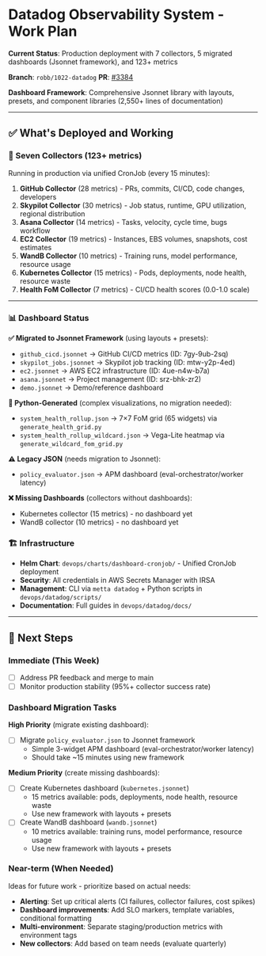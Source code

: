 # Datadog Observability System - Work Plan

**Current Status**: Production deployment with 7 collectors, 5 migrated dashboards (Jsonnet framework), and 123+ metrics

**Branch**: `robb/1022-datadog` **PR**: [#3384](https://github.com/Metta-AI/metta/pull/3384)

**Dashboard Framework**: Comprehensive Jsonnet library with layouts, presets, and component libraries (2,550+ lines of documentation)

---

## ✅ What's Deployed and Working

### 🔌 Seven Collectors (123+ metrics)

Running in production via unified CronJob (every 15 minutes):

1. **GitHub Collector** (28 metrics) - PRs, commits, CI/CD, code changes, developers
2. **Skypilot Collector** (30 metrics) - Job status, runtime, GPU utilization, regional distribution
3. **Asana Collector** (14 metrics) - Tasks, velocity, cycle time, bugs workflow
4. **EC2 Collector** (19 metrics) - Instances, EBS volumes, snapshots, cost estimates
5. **WandB Collector** (10 metrics) - Training runs, model performance, resource usage
6. **Kubernetes Collector** (15 metrics) - Pods, deployments, node health, resource waste
7. **Health FoM Collector** (7 metrics) - CI/CD health scores (0.0-1.0 scale)

---

### 📊 Dashboard Status

**✅ Migrated to Jsonnet Framework** (using layouts + presets):
- `github_cicd.jsonnet` → GitHub CI/CD metrics (ID: 7gy-9ub-2sq)
- `skypilot_jobs.jsonnet` → Skypilot job tracking (ID: mtw-y2p-4ed)
- `ec2.jsonnet` → AWS EC2 infrastructure (ID: 4ue-n4w-b7a)
- `asana.jsonnet` → Project management (ID: srz-bhk-zr2)
- `demo.jsonnet` → Demo/reference dashboard

**🔧 Python-Generated** (complex visualizations, no migration needed):
- `system_health_rollup.json` → 7×7 FoM grid (65 widgets) via `generate_health_grid.py`
- `system_health_rollup_wildcard.json` → Vega-Lite heatmap via `generate_wildcard_fom_grid.py`

**⚠️ Legacy JSON** (needs migration to Jsonnet):
- `policy_evaluator.json` → APM dashboard (eval-orchestrator/worker latency)

**❌ Missing Dashboards** (collectors without dashboards):
- Kubernetes collector (15 metrics) - no dashboard yet
- WandB collector (10 metrics) - no dashboard yet

### 🏗️ Infrastructure

- **Helm Chart**: `devops/charts/dashboard-cronjob/` - Unified CronJob deployment
- **Security**: All credentials in AWS Secrets Manager with IRSA
- **Management**: CLI via `metta datadog` + Python scripts in `devops/datadog/scripts/`
- **Documentation**: Full guides in `devops/datadog/docs/`

---

## 🎯 Next Steps

### Immediate (This Week)

- [ ] Address PR feedback and merge to main
- [ ] Monitor production stability (95%+ collector success rate)

### Dashboard Migration Tasks

**High Priority** (migrate existing dashboard):
- [ ] Migrate `policy_evaluator.json` to Jsonnet framework
  - Simple 3-widget APM dashboard (eval-orchestrator/worker latency)
  - Should take ~15 minutes using new framework

**Medium Priority** (create missing dashboards):
- [ ] Create Kubernetes dashboard (`kubernetes.jsonnet`)
  - 15 metrics available: pods, deployments, node health, resource waste
  - Use new framework with layouts + presets
- [ ] Create WandB dashboard (`wandb.jsonnet`)
  - 10 metrics available: training runs, model performance, resource usage
  - Use new framework with layouts + presets

### Near-term (When Needed)

Ideas for future work - prioritize based on actual needs:

- **Alerting**: Set up critical alerts (CI failures, collector failures, cost spikes)
- **Dashboard improvements**: Add SLO markers, template variables, conditional formatting
- **Multi-environment**: Separate staging/production metrics with environment tags
- **New collectors**: Add based on team needs (evaluate quarterly)
